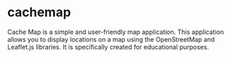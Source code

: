 # cachemap
Cache Map is a simple and user-friendly map application. This application allows you to display locations on a map using the OpenStreetMap and Leaflet.js libraries. It is specifically created for educational purposes.
